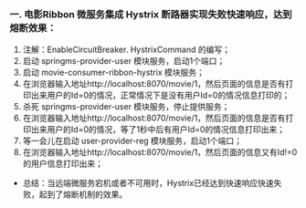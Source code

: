 ### 一. 电影Ribbon 微服务集成 Hystrix 断路器实现失败快速响应，达到熔断效果：

 1. 注解：EnableCircuitBreaker. HystrixCommand 的编写；
 2. 启动 springms-provider-user 模块服务，启动1个端口；
 3. 启动 movie-consumer-ribbon-hystrix 模块服务；
 4. 在浏览器输入地址http://localhost:8070/movie/1，然后页面的信息是否有打印出来用户的Id=0的情况，正常情况下是没有用户Id=0的情况信息打印的；
 5. 杀死 springms-provider-user 模块服务，停止提供服务；
 6. 在浏览器输入地址http://localhost:8070/movie/1，然后页面的信息是否有打印出来用户的Id=0的情况，等了1秒中后有用户Id=0的情况信息打印出来；
 7. 等一会儿在启动 user-provider-reg 模块服务，启动1个端口；
 8. 在浏览器输入地址http://localhost:8070/movie/1，然后页面的信息又有Id!=0的用户信息打印出来；

 * 总结：当远端微服务宕机或者不可用时，Hystrix已经达到快速响应快速失败，起到了熔断机制的效果。